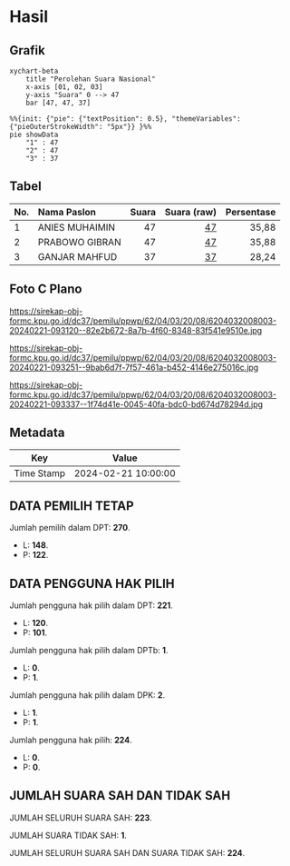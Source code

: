 # Hasil

## Grafik

```mermaid
xychart-beta
    title "Perolehan Suara Nasional"
    x-axis [01, 02, 03]
    y-axis "Suara" 0 --> 47
    bar [47, 47, 37]
```

```mermaid
%%{init: {"pie": {"textPosition": 0.5}, "themeVariables": {"pieOuterStrokeWidth": "5px"}} }%%
pie showData
    "1" : 47
    "2" : 47
    "3" : 37
```

## Tabel

| No. | Nama Paslon    | Suara | Suara (raw) | Persentase |
|:--- |:-------------- | -----:| -----------:| ----------:|
| 1   | ANIES MUHAIMIN | 47    | [47][p-1]   | 35,88      |
| 2   | PRABOWO GIBRAN | 47    | [47][p-2]   | 35,88      |
| 3   | GANJAR MAHFUD  | 37    | [37][p-3]   | 28,24      |


[p-1]: https://github.com/gigit-pemilu/pemilu-2024/blob/main/pilpres/hitung-suara/sub/62-kalimantan-tengah/sub/04-barito-selatan/sub/03-karau-kuala/sub/2008-talio/sub/003-tps/sub/paslon-1.txt
[p-2]: https://github.com/gigit-pemilu/pemilu-2024/blob/main/pilpres/hitung-suara/sub/62-kalimantan-tengah/sub/04-barito-selatan/sub/03-karau-kuala/sub/2008-talio/sub/003-tps/sub/paslon-2.txt
[p-3]: https://github.com/gigit-pemilu/pemilu-2024/blob/main/pilpres/hitung-suara/sub/62-kalimantan-tengah/sub/04-barito-selatan/sub/03-karau-kuala/sub/2008-talio/sub/003-tps/sub/paslon-3.txt

## Foto C Plano

https://sirekap-obj-formc.kpu.go.id/dc37/pemilu/ppwp/62/04/03/20/08/6204032008003-20240221-093120--82e2b672-8a7b-4f60-8348-83f541e9510e.jpg

https://sirekap-obj-formc.kpu.go.id/dc37/pemilu/ppwp/62/04/03/20/08/6204032008003-20240221-093251--9bab6d7f-7f57-461a-b452-4146e275016c.jpg

https://sirekap-obj-formc.kpu.go.id/dc37/pemilu/ppwp/62/04/03/20/08/6204032008003-20240221-093337--1f74d41e-0045-40fa-bdc0-bd674d78294d.jpg


## Metadata

| Key        | Value               |
| ---------- | ------------------- |
| Time Stamp | 2024-02-21 10:00:00 |


## DATA PEMILIH TETAP

Jumlah pemilih dalam DPT: **270**.
 * L: **148**.
 * P: **122**.

## DATA PENGGUNA HAK PILIH

Jumlah pengguna hak pilih dalam DPT: **221**.
 * L: **120**.
 * P: **101**.

Jumlah pengguna hak pilih dalam DPTb: **1**.
 * L: **0**.
 * P: **1**.

Jumlah pengguna hak pilih dalam DPK: **2**.
 * L: **1**.
 * P: **1**.

Jumlah pengguna hak pilih: **224**.
 * L: **0**.
 * P: **0**.

## JUMLAH SUARA SAH DAN TIDAK SAH

JUMLAH SELURUH SUARA SAH: **223**.

JUMLAH SUARA TIDAK SAH: **1**.

JUMLAH SELURUH SUARA SAH DAN SUARA TIDAK SAH: **224**.


